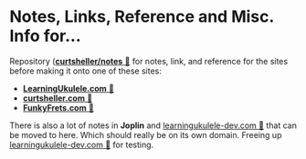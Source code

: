 # Notes, Links, Reference and Misc. Info for&hellip;

Repository ([**curtsheller/notes** &#128279;](github.com/curtsheller/notes) for notes, link, and reference for the sites before making it onto one of these sites:
- [**LearningUkulele.com** &#128279;](//www.learningukulele.com)
- [**curtsheller.com** &#128279;](//curtsheller.com)
- [**FunkyFrets.com** &#128279;](//www.funlyfrets.com)

There is also a lot of notes in <strong>Joplin</strong> and [learningukulele-dev.com &#128279;](https://learningukulele-dev.com) that can be moved to here. Which should really be on its own domain. Freeing up [learningukulele-dev.com &#128279;](learningukulele-dev.com) for testing.

